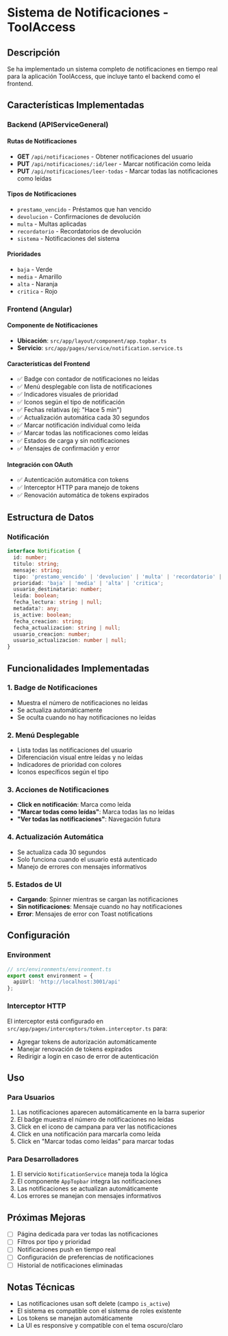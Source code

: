 # Sistema de Notificaciones - ToolAccess

## Descripción

Se ha implementado un sistema completo de notificaciones en tiempo real para la aplicación ToolAccess, que incluye tanto el backend como el frontend.

## Características Implementadas

### Backend (APIServiceGeneral)

#### Rutas de Notificaciones
- **GET** `/api/notificaciones` - Obtener notificaciones del usuario
- **PUT** `/api/notificaciones/:id/leer` - Marcar notificación como leída
- **PUT** `/api/notificaciones/leer-todas` - Marcar todas las notificaciones como leídas

#### Tipos de Notificaciones
- `prestamo_vencido` - Préstamos que han vencido
- `devolucion` - Confirmaciones de devolución
- `multa` - Multas aplicadas
- `recordatorio` - Recordatorios de devolución
- `sistema` - Notificaciones del sistema

#### Prioridades
- `baja` - Verde
- `media` - Amarillo
- `alta` - Naranja
- `critica` - Rojo

### Frontend (Angular)

#### Componente de Notificaciones
- **Ubicación**: `src/app/layout/component/app.topbar.ts`
- **Servicio**: `src/app/pages/service/notification.service.ts`

#### Características del Frontend
- ✅ Badge con contador de notificaciones no leídas
- ✅ Menú desplegable con lista de notificaciones
- ✅ Indicadores visuales de prioridad
- ✅ Iconos según el tipo de notificación
- ✅ Fechas relativas (ej: "Hace 5 min")
- ✅ Actualización automática cada 30 segundos
- ✅ Marcar notificación individual como leída
- ✅ Marcar todas las notificaciones como leídas
- ✅ Estados de carga y sin notificaciones
- ✅ Mensajes de confirmación y error

#### Integración con OAuth
- ✅ Autenticación automática con tokens
- ✅ Interceptor HTTP para manejo de tokens
- ✅ Renovación automática de tokens expirados

## Estructura de Datos

### Notificación
```typescript
interface Notification {
  id: number;
  titulo: string;
  mensaje: string;
  tipo: 'prestamo_vencido' | 'devolucion' | 'multa' | 'recordatorio' | 'sistema';
  prioridad: 'baja' | 'media' | 'alta' | 'critica';
  usuario_destinatario: number;
  leida: boolean;
  fecha_lectura: string | null;
  metadata?: any;
  is_active: boolean;
  fecha_creacion: string;
  fecha_actualizacion: string | null;
  usuario_creacion: number;
  usuario_actualizacion: number | null;
}
```

## Funcionalidades Implementadas

### 1. Badge de Notificaciones
- Muestra el número de notificaciones no leídas
- Se actualiza automáticamente
- Se oculta cuando no hay notificaciones no leídas

### 2. Menú Desplegable
- Lista todas las notificaciones del usuario
- Diferenciación visual entre leídas y no leídas
- Indicadores de prioridad con colores
- Iconos específicos según el tipo

### 3. Acciones de Notificaciones
- **Click en notificación**: Marca como leída
- **"Marcar todas como leídas"**: Marca todas las no leídas
- **"Ver todas las notificaciones"**: Navegación futura

### 4. Actualización Automática
- Se actualiza cada 30 segundos
- Solo funciona cuando el usuario está autenticado
- Manejo de errores con mensajes informativos

### 5. Estados de UI
- **Cargando**: Spinner mientras se cargan las notificaciones
- **Sin notificaciones**: Mensaje cuando no hay notificaciones
- **Error**: Mensajes de error con Toast notifications

## Configuración

### Environment
```typescript
// src/environments/environment.ts
export const environment = {
  apiUrl: 'http://localhost:3001/api'
};
```

### Interceptor HTTP
El interceptor está configurado en `src/app/pages/interceptors/token.interceptor.ts` para:
- Agregar tokens de autorización automáticamente
- Manejar renovación de tokens expirados
- Redirigir a login en caso de error de autenticación

## Uso

### Para Usuarios
1. Las notificaciones aparecen automáticamente en la barra superior
2. El badge muestra el número de notificaciones no leídas
3. Click en el icono de campana para ver las notificaciones
4. Click en una notificación para marcarla como leída
5. Click en "Marcar todas como leídas" para marcar todas

### Para Desarrolladores
1. El servicio `NotificationService` maneja toda la lógica
2. El componente `AppTopbar` integra las notificaciones
3. Las notificaciones se actualizan automáticamente
4. Los errores se manejan con mensajes informativos

## Próximas Mejoras

- [ ] Página dedicada para ver todas las notificaciones
- [ ] Filtros por tipo y prioridad
- [ ] Notificaciones push en tiempo real
- [ ] Configuración de preferencias de notificaciones
- [ ] Historial de notificaciones eliminadas

## Notas Técnicas

- Las notificaciones usan soft delete (campo `is_active`)
- El sistema es compatible con el sistema de roles existente
- Los tokens se manejan automáticamente
- La UI es responsive y compatible con el tema oscuro/claro 
